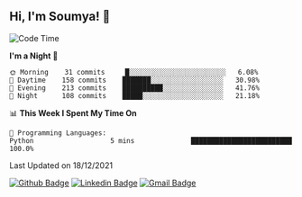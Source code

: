 ## Hi, I'm Soumya! 👋

<!--START_SECTION:waka-->
![Code Time](http://img.shields.io/badge/Code%20Time-284%20hrs%2059%20mins-blue)

**I'm a Night 🦉** 

```text
🌞 Morning    31 commits     █░░░░░░░░░░░░░░░░░░░░░░░░   6.08% 
🌆 Daytime    158 commits    ███████░░░░░░░░░░░░░░░░░░   30.98% 
🌃 Evening    213 commits    ██████████░░░░░░░░░░░░░░░   41.76% 
🌙 Night      108 commits    █████░░░░░░░░░░░░░░░░░░░░   21.18%

```


📊 **This Week I Spent My Time On** 

```text
💬 Programming Languages: 
Python                   5 mins              █████████████████████████   100.0%

```


 Last Updated on 18/12/2021
<!--END_SECTION:waka-->

[![Github Badge](https://img.shields.io/badge/-rubyruins-grey?style=for-the-badge&logo=github&logoColor=white&link=https://github.com/rubyruins/)](https://www.github.com/rubyruins/) 
[![Linkedin Badge](https://img.shields.io/badge/-Soumya%20Parekh-0072b1?style=for-the-badge&logo=Linkedin&logoColor=white&link=https://www.linkedin.com/in/Soumya-Parekh/)](https://www.linkedin.com/in/Soumya-Parekh/) 
[![Gmail Badge](https://img.shields.io/badge/-soumya.parekh@somaiya.edu-c14438?style=for-the-badge&logo=Gmail&logoColor=white&link=mailto:soumya.parekh@somaiya.edu)](mailto:soumya.parekh@somaiya.edu) 
